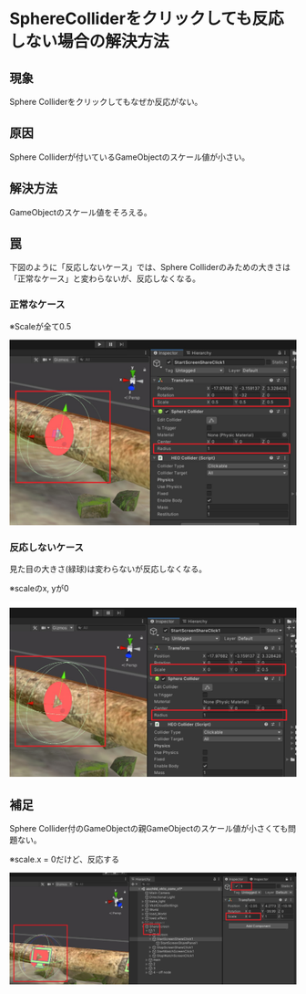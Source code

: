 # SphereColliderをクリックしても反応しない場合の解決方法

## 現象
Sphere Colliderをクリックしてもなぜか反応がない。

## 原因
Sphere Colliderが付いているGameObjectのスケール値が小さい。

## 解決方法
GameObjectのスケール値をそろえる。

## 罠
下図のように「反応しないケース」では、Sphere Colliderのみための大きさは「正常なケース」と変わらないが、反応しなくなる。

### 正常なケース

※Scaleが全て0.5

![SphereCollider_1](img/SphereCollider_1.jpg)

### 反応しないケース

見た目の大きさ(緑球)は変わらないが反応しなくなる。

※scaleのx, yが0

![SphereCollider_2](img/SphereCollider_2.jpg)


## 補足
Sphere Collider付のGameObjectの親GameObjectのスケール値が小さくても問題ない。

※scale.x = 0だけど、反応する

![SphereCollider_3](img/SphereCollider_3.jpg)

